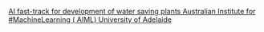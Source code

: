 [AI fast-track for development of water saving plants   Australian Institute for #MachineLearning ( AIML)   University of Adelaide](https://qi.tc/qi/113326)